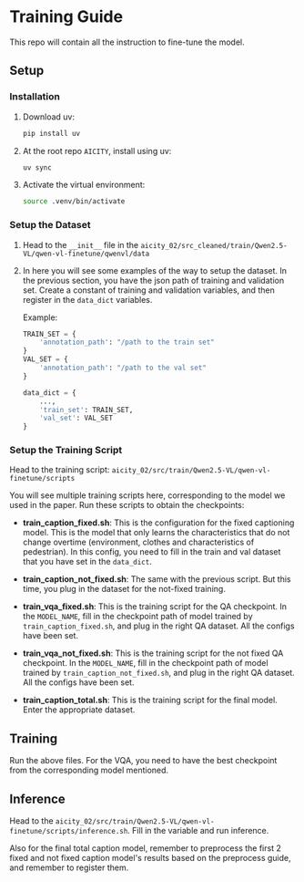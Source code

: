 # Training Guide

This repo will contain all the instruction to fine-tune the model.

## Setup

### Installation

1. Download uv:
   ```bash
   pip install uv
   ```

2. At the root repo `AICITY`, install using uv:
   ```bash
   uv sync
   ```

3. Activate the virtual environment:
   ```bash
   source .venv/bin/activate
   ```

### Setup the Dataset

1. Head to the `__init__` file in the `aicity_02/src_cleaned/train/Qwen2.5-VL/qwen-vl-finetune/qwenvl/data`

2. In here you will see some examples of the way to setup the dataset. In the previous section, you have the json path of training and validation set. Create a constant of training and validation variables, and then register in the `data_dict` variables.

   Example:
   ```python
   TRAIN_SET = {
       'annotation_path': "/path to the train set"
   }
   VAL_SET = {
       'annotation_path': "/path to the val set"
   }

   data_dict = {
       ...,
       'train_set': TRAIN_SET,
       'val_set': VAL_SET
   }
   ```

### Setup the Training Script

Head to the training script: `aicity_02/src/train/Qwen2.5-VL/qwen-vl-finetune/scripts`

You will see multiple training scripts here, corresponding to the model we used in the paper. Run these scripts to obtain the checkpoints:

- **train_caption_fixed.sh**: This is the configuration for the fixed captioning model. This is the model that only learns the characteristics that do not change overtime (environment, clothes and characteristics of pedestrian). In this config, you need to fill in the train and val dataset that you have set in the `data_dict`.

- **train_caption_not_fixed.sh**: The same with the previous script. But this time, you plug in the dataset for the not-fixed training.

- **train_vqa_fixed.sh**: This is the training script for the QA checkpoint. In the `MODEL_NAME`, fill in the checkpoint path of model trained by `train_caption_fixed.sh`, and plug in the right QA dataset. All the configs have been set.

- **train_vqa_not_fixed.sh**: This is the training script for the not fixed QA checkpoint. In the `MODEL_NAME`, fill in the checkpoint path of model trained by `train_caption_not_fixed.sh`, and plug in the right QA dataset. All the configs have been set.

- **train_caption_total.sh**: This is the training script for the final model. Enter the appropriate dataset.

## Training

Run the above files. For the VQA, you need to have the best checkpoint from the corresponding model mentioned.

## Inference

Head to the `aicity_02/src/train/Qwen2.5-VL/qwen-vl-finetune/scripts/inference.sh`. Fill in the variable and run inference.

Also for the final total caption model, remember to preprocess the first 2 fixed and not fixed caption model's results based on the preprocess guide, and remember to register them.